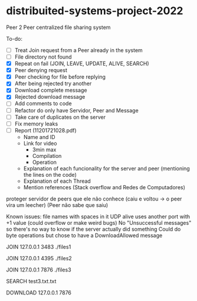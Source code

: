 # distribuited-systems-project-2022
Peer 2 Peer centralized file sharing system


To-do:
- [ ] Treat Join request from a Peer already in the system
- [ ] File directory not found
- [x] Repeat on fail (JOIN, LEAVE, UPDATE, ALIVE, SEARCH)
- [x] Peer denying request
- [x] Peer checking for file before replying
- [x] After being rejected try another
- [x] Download complete message
- [x] Rejected download message
- [ ] Add comments to code
- [ ] Refactor do only have Servidor, Peer and Message
- [ ] Take care of duplicates on the server
- [ ] Fix memory leaks
- [ ] Report (11201721028.pdf)
	- Name and ID
	- Link for video
		- 3min max
		- Compilation
		- Operation
	- Explanation of each funcionality for the server and peer (mentioning the lines on the code)
	- Explanation of each Thread
	- Mention references (Stack overflow and Redes de Computadores)

proteger servidor de peers que ele não conhece (caiu e voltou -> o peer vira um leecher)
(Peer não sabe que saiu)

Known issues:
	file names with spaces in it
	UDP alive uses another port with +1 value (could overflow or make weird bugs)
	No "Unsuccessful messages" so there's no way to know if the server actually did something
	Could do byte operations but chose to have a DownloadAllowed message

JOIN 127.0.0.1 3483 ./files1

JOIN 127.0.0.1 4395 ./files2

JOIN 127.0.0.1 7876 ./files3

SEARCH test3.txt.txt

DOWNLOAD 127.0.0.1 7876
